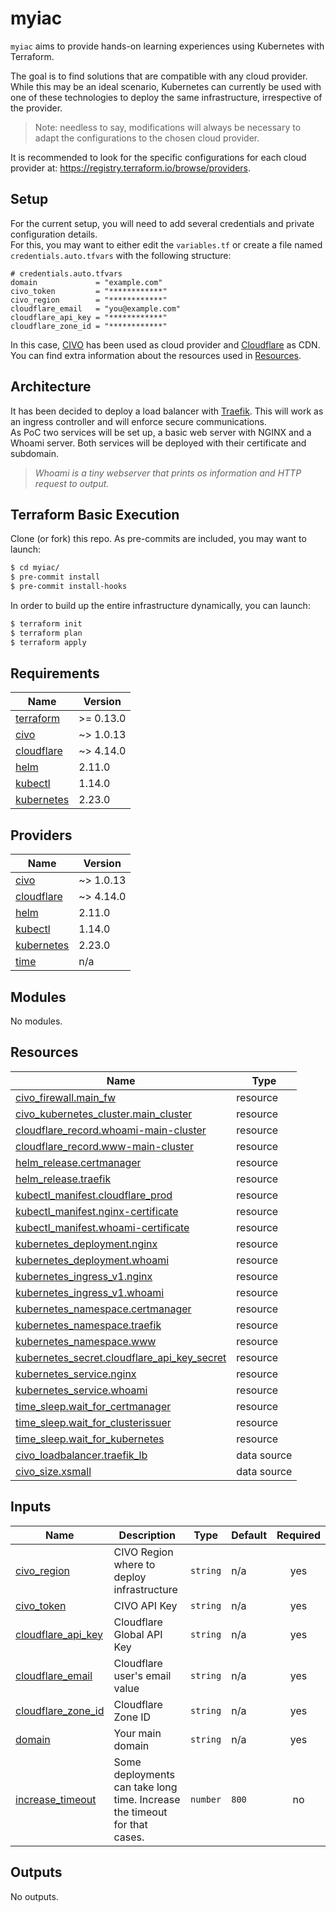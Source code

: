 # myiac

`myiac` aims to provide hands-on learning experiences using Kubernetes with Terraform.  

The goal is to find solutions that are compatible with any cloud provider. 
While this may be an ideal scenario, Kubernetes can currently be used with one of these technologies to deploy the same infrastructure, irrespective of the provider.

> Note: needless to say, modifications will always be necessary to adapt the configurations to the chosen cloud provider.

It is recommended to look for the specific configurations for each cloud provider at: https://registry.terraform.io/browse/providers.

## Setup
For the current setup, you will need to add several credentials and private configuration details.  
For this, you may want to either edit the `variables.tf` or create a file named `credentials.auto.tfvars` with the following structure:
```
# credentials.auto.tfvars
domain             = "example.com"
civo_token         = "************"
civo_region        = "************"
cloudflare_email   = "you@example.com"
cloudflare_api_key = "************"
cloudflare_zone_id = "************"
```

In this case, [CIVO](https://www.civo.com/) has been used as cloud provider and [Cloudflare](https://cloudflare.com/) as CDN.  
You can find extra information about the resources used in [Resources](#Resources).

## Architecture
It has been decided to deploy a load balancer with [Traefik](https://doc.traefik.io/traefik/). This will work as an ingress controller and will enforce secure communications.  
As PoC two services will be set up, a basic web server with NGINX and a Whoami server. Both services will be deployed with their certificate and subdomain.

> _Whoami is a tiny webserver that prints os information and HTTP request to output._

## Terraform Basic Execution
Clone (or fork) this repo.
As pre-commits are included, you may want to launch:
```bash
$ cd myiac/
$ pre-commit install
$ pre-commit install-hooks
```

In order to build up the entire infrastructure dynamically, you can launch:
```bash
$ terraform init
$ terraform plan
$ terraform apply
```

<!-- BEGIN_TF_DOCS -->
## Requirements

| Name | Version |
|------|---------|
| <a name="requirement_terraform"></a> [terraform](#requirement\_terraform) | >= 0.13.0 |
| <a name="requirement_civo"></a> [civo](#requirement\_civo) | ~> 1.0.13 |
| <a name="requirement_cloudflare"></a> [cloudflare](#requirement\_cloudflare) | ~> 4.14.0 |
| <a name="requirement_helm"></a> [helm](#requirement\_helm) | 2.11.0 |
| <a name="requirement_kubectl"></a> [kubectl](#requirement\_kubectl) | 1.14.0 |
| <a name="requirement_kubernetes"></a> [kubernetes](#requirement\_kubernetes) | 2.23.0 |

## Providers

| Name | Version |
|------|---------|
| <a name="provider_civo"></a> [civo](#provider\_civo) | ~> 1.0.13 |
| <a name="provider_cloudflare"></a> [cloudflare](#provider\_cloudflare) | ~> 4.14.0 |
| <a name="provider_helm"></a> [helm](#provider\_helm) | 2.11.0 |
| <a name="provider_kubectl"></a> [kubectl](#provider\_kubectl) | 1.14.0 |
| <a name="provider_kubernetes"></a> [kubernetes](#provider\_kubernetes) | 2.23.0 |
| <a name="provider_time"></a> [time](#provider\_time) | n/a |

## Modules

No modules.

## Resources

| Name | Type |
|------|------|
| [civo_firewall.main_fw](https://registry.terraform.io/providers/civo/civo/latest/docs/resources/firewall) | resource |
| [civo_kubernetes_cluster.main_cluster](https://registry.terraform.io/providers/civo/civo/latest/docs/resources/kubernetes_cluster) | resource |
| [cloudflare_record.whoami-main-cluster](https://registry.terraform.io/providers/cloudflare/cloudflare/latest/docs/resources/record) | resource |
| [cloudflare_record.www-main-cluster](https://registry.terraform.io/providers/cloudflare/cloudflare/latest/docs/resources/record) | resource |
| [helm_release.certmanager](https://registry.terraform.io/providers/hashicorp/helm/2.11.0/docs/resources/release) | resource |
| [helm_release.traefik](https://registry.terraform.io/providers/hashicorp/helm/2.11.0/docs/resources/release) | resource |
| [kubectl_manifest.cloudflare_prod](https://registry.terraform.io/providers/gavinbunney/kubectl/1.14.0/docs/resources/manifest) | resource |
| [kubectl_manifest.nginx-certificate](https://registry.terraform.io/providers/gavinbunney/kubectl/1.14.0/docs/resources/manifest) | resource |
| [kubectl_manifest.whoami-certificate](https://registry.terraform.io/providers/gavinbunney/kubectl/1.14.0/docs/resources/manifest) | resource |
| [kubernetes_deployment.nginx](https://registry.terraform.io/providers/hashicorp/kubernetes/2.23.0/docs/resources/deployment) | resource |
| [kubernetes_deployment.whoami](https://registry.terraform.io/providers/hashicorp/kubernetes/2.23.0/docs/resources/deployment) | resource |
| [kubernetes_ingress_v1.nginx](https://registry.terraform.io/providers/hashicorp/kubernetes/2.23.0/docs/resources/ingress_v1) | resource |
| [kubernetes_ingress_v1.whoami](https://registry.terraform.io/providers/hashicorp/kubernetes/2.23.0/docs/resources/ingress_v1) | resource |
| [kubernetes_namespace.certmanager](https://registry.terraform.io/providers/hashicorp/kubernetes/2.23.0/docs/resources/namespace) | resource |
| [kubernetes_namespace.traefik](https://registry.terraform.io/providers/hashicorp/kubernetes/2.23.0/docs/resources/namespace) | resource |
| [kubernetes_namespace.www](https://registry.terraform.io/providers/hashicorp/kubernetes/2.23.0/docs/resources/namespace) | resource |
| [kubernetes_secret.cloudflare_api_key_secret](https://registry.terraform.io/providers/hashicorp/kubernetes/2.23.0/docs/resources/secret) | resource |
| [kubernetes_service.nginx](https://registry.terraform.io/providers/hashicorp/kubernetes/2.23.0/docs/resources/service) | resource |
| [kubernetes_service.whoami](https://registry.terraform.io/providers/hashicorp/kubernetes/2.23.0/docs/resources/service) | resource |
| [time_sleep.wait_for_certmanager](https://registry.terraform.io/providers/hashicorp/time/latest/docs/resources/sleep) | resource |
| [time_sleep.wait_for_clusterissuer](https://registry.terraform.io/providers/hashicorp/time/latest/docs/resources/sleep) | resource |
| [time_sleep.wait_for_kubernetes](https://registry.terraform.io/providers/hashicorp/time/latest/docs/resources/sleep) | resource |
| [civo_loadbalancer.traefik_lb](https://registry.terraform.io/providers/civo/civo/latest/docs/data-sources/loadbalancer) | data source |
| [civo_size.xsmall](https://registry.terraform.io/providers/civo/civo/latest/docs/data-sources/size) | data source |

## Inputs

| Name | Description | Type | Default | Required |
|------|-------------|------|---------|:--------:|
| <a name="input_civo_region"></a> [civo\_region](#input\_civo\_region) | CIVO Region where to deploy infrastructure | `string` | n/a | yes |
| <a name="input_civo_token"></a> [civo\_token](#input\_civo\_token) | CIVO API Key | `string` | n/a | yes |
| <a name="input_cloudflare_api_key"></a> [cloudflare\_api\_key](#input\_cloudflare\_api\_key) | Cloudflare Global API Key | `string` | n/a | yes |
| <a name="input_cloudflare_email"></a> [cloudflare\_email](#input\_cloudflare\_email) | Cloudflare user's email value | `string` | n/a | yes |
| <a name="input_cloudflare_zone_id"></a> [cloudflare\_zone\_id](#input\_cloudflare\_zone\_id) | Cloudflare Zone ID | `string` | n/a | yes |
| <a name="input_domain"></a> [domain](#input\_domain) | Your main domain | `string` | n/a | yes |
| <a name="input_increase_timeout"></a> [increase\_timeout](#input\_increase\_timeout) | Some deployments can take long time. Increase the timeout for that cases. | `number` | `800` | no |

## Outputs

No outputs.
<!-- END_TF_DOCS -->